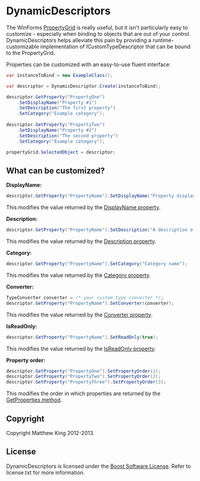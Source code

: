 DynamicDescriptors
==================

The WinForms [PropertyGrid](http://msdn.microsoft.com/en-us/library/system.windows.forms.propertygrid.aspx) is really useful, but it isn't particularly easy to customize - especially when binding to objects that are out of your control. DynamicDescriptors helps alleviate this pain by providing a runtime-customizable implementation of ICustomTypeDescriptor that can be bound to the PropertyGrid.

Properties can be customized with an easy-to-use fluent interface:

```csharp
var instanceToBind = new ExampleClass();

var descriptor = DynamicDescriptor.Create(instanceToBind);

descriptor.GetProperty("PropertyOne")
    .SetDisplayName("Property #1")
    .SetDescription("The first property")
    .SetCategory("Example category");
    
descriptor.GetProperty("PropertyTwo")
    .SetDisplayName("Property #2")
    .SetDescription("The second property")
    .SetCategory("Example category");

propertyGrid.SelectedObject = descriptor;
```

What can be customized?
-----------------------

**DisplayName:**
```csharp
descriptor.GetProperty("PropertyName").SetDisplayName("Property display name");
```
This modifies the value returned by the [DisplayName property](http://msdn.microsoft.com/en-us/library/system.componentmodel.memberdescriptor.displayname.aspx).

**Description:**
```csharp
descriptor.GetProperty("PropertyName").SetDescription("A description of the property");
```
This modifies the value returned by the [Description property](http://msdn.microsoft.com/en-us/library/system.componentmodel.memberdescriptor.description.aspx).

**Category:**
```csharp
descriptor.GetProperty("PropertyName").SetCategory("Category name");
```
This modifies the value returned by the [Category property](http://msdn.microsoft.com/en-us/library/system.componentmodel.memberdescriptor.category.aspx).

**Converter:**
```csharp
TypeConverter converter = /* your custom type converter */;
descriptor.GetProperty("PropertyName").SetConverter(converter);
```
This modifies the value returned by the [Converter property](http://msdn.microsoft.com/en-us/library/system.componentmodel.propertydescriptor.converter.aspx).

**IsReadOnly:**
```csharp
descriptor.GetProperty("PropertyName").SetReadOnly(true);
```
This modifies the value returned by the [IsReadOnly property](http://msdn.microsoft.com/en-us/library/system.componentmodel.propertydescriptor.isreadonly.aspx).

**Property order:**
```csharp
descriptor.GetProperty("PropertyOne").SetPropertyOrder(1);
descriptor.GetProperty("PropertyTwo").SetPropertyOrder(2);
descriptor.GetProperty("PropertyThree").SetPropertyOrder(3);
```
This modifies the order in which properties are returned by the [GetProperties method](http://msdn.microsoft.com/en-us/library/hc91c96t.aspx).

Copyright
---------
Copyright Matthew King 2012-2013.

License
-------
DynamicDescriptors is licensed under the [Boost Software License](http://www.boost.org/users/license.html). Refer to license.txt for more information.